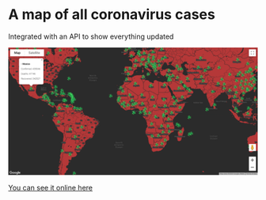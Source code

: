 # A map of all coronavirus cases

Integrated with an API to show everything updated


![Coronavirus map](./static/images/map.png)


[You can see it online here]()


